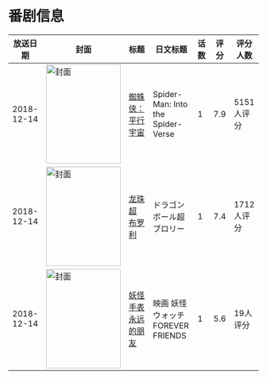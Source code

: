 # 番剧信息

|放送日期|封面|标题|日文标题|话数|评分|评分人数|
|---|---|---|---|---|---|---|
|2018-12-14|<img src="//lain.bgm.tv/pic/cover/c/51/80/232067_h3t8A.jpg" alt="封面" style="width:150px;height:200px;object-fit:cover;">|[蜘蛛侠：平行宇宙](https://bangumi.tv/subject/232067)|Spider-Man: Into the Spider-Verse|1|7.9|5151人评分|
|2018-12-14|<img src="//lain.bgm.tv/pic/cover/c/79/a4/240287_CQpr9.jpg" alt="封面" style="width:150px;height:200px;object-fit:cover;">|[龙珠超 布罗利](https://bangumi.tv/subject/240287)|ドラゴンボール超 ブロリー|1|7.4|1712人评分|
|2018-12-14|<img src="//lain.bgm.tv/pic/cover/c/60/0d/270963_fV8A8.jpg" alt="封面" style="width:150px;height:200px;object-fit:cover;">|[妖怪手表 永远的朋友](https://bangumi.tv/subject/270963)|映画 妖怪ウォッチ FOREVER FRIENDS|1|5.6|19人评分|
